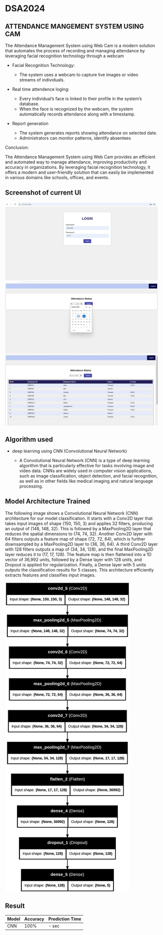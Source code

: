 # DSA2024
## ATTENDANCE MANGEMENT SYSTEM USING CAM
 The Attendance Management System using Web Cam is a modern solution that automates the process of recording and managing attendance by leveraging facial recognition technology through a webcam
 - Facial Recognition Technology:
    - The system uses a webcam to capture live images or video streams of individuals.
- Real time attendence loging:

    - Every individual’s face is linked to their profile in the system’s database.
    - When the face is recognized by the webcam, the system automatically records attendance along with a timestamp.
- Report generation
    - The system generates reports showing attendance on selected date.
    - Administrators can monitor patterns, identify absentees

Conclusion:

The Attendance Management System using Web Cam provides an efficient and automated way to manage attendance, improving productivity and accuracy in organizations. By leveraging facial recognition technology, it offers a modern and user-friendly solution that can easily be implemented in various domains like schools, offices, and events.


## Screenshot of current UI
![Login_page](./screenshots/login_page.jpg)
![choose_date](./screenshots/choose_date.jpg)
![attendance_table](./screenshots/attendance%20table.jpg)


## Algorithm used

- deep learning using CNN (Convolutional Neural Network)

    -  A Convolutional Neural Network (CNN) is a type of deep learning algorithm that is particularly effective for tasks involving image and video data. CNNs are widely used in computer vision applications, such as image classification, object detection, and facial recognition, as well as in other fields like medical imaging and natural language processing.


## Model Architecture Trained

The following image shows a Convolutional Neural Network (CNN) architecture for our model classification. It starts with a Conv2D layer that takes input images of shape (150, 150, 3) and applies 32 filters, producing an output of (148, 148, 32). This is followed by a MaxPooling2D layer that reduces the spatial dimensions to (74, 74, 32). Another Conv2D layer with 64 filters outputs a feature map of shape (72, 72, 64), which is further downsampled by a MaxPooling2D layer to (36, 36, 64). A third Conv2D layer with 128 filters outputs a map of (34, 34, 128), and the final MaxPooling2D layer reduces it to (17, 17, 128). The feature map is then flattened into a 1D vector of 36,992 units, followed by a Dense layer with 128 units, and Dropout is applied for regularization. Finally, a Dense layer with 5 units outputs the classification results for 5 classes. This architecture efficiently extracts features and classifies input images.

![Model Achitecture](./screenshots/model_architecture.png)

## Result 


| Model | Accuracy | Prediction Time |
|-------|----------|-----------------|
| CNN   | 100%     | - sec           |






